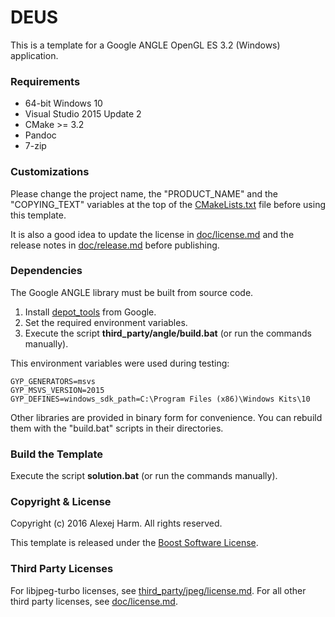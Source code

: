 # DEUS
This is a template for a Google ANGLE OpenGL ES 3.2 (Windows) application.

### Requirements
* 64-bit Windows 10
* Visual Studio 2015 Update 2
* CMake >= 3.2
* Pandoc
* 7-zip

### Customizations
Please change the project name, the "PRODUCT_NAME" and the "COPYING_TEXT" variables at the top of
the [CMakeLists.txt](CMakeLists.txt) file before using this template.

It is also a good idea to update the license in [doc/license.md](doc/license.md) and the release
notes in [doc/release.md](doc/release.md) before publishing.

### Dependencies
The Google ANGLE library must be built from source code.

1. Install [depot_tools](https://dev.chromium.org/developers/how-tos/install-depot-tools) from Google.
2. Set the required environment variables.
3. Execute the script **third_party/angle/build.bat** (or run the commands manually).

This environment variables were used during testing:

```
GYP_GENERATORS=msvs
GYP_MSVS_VERSION=2015
GYP_DEFINES=windows_sdk_path=C:\Program Files (x86)\Windows Kits\10
```

Other libraries are provided in binary form for convenience. You can rebuild them with the "build.bat"
scripts in their directories.

### Build the Template
Execute the script **solution.bat** (or run the commands manually).

### Copyright & License
Copyright (c) 2016 Alexej Harm. All rights reserved.

This template is released under the [Boost Software License](http://www.boost.org/LICENSE_1_0.txt).

### Third Party Licenses
For libjpeg-turbo licenses, see [third_party/jpeg/license.md](third_party/jpeg/license.md).
For all other third party licenses, see [doc/license.md](doc/license.md).
